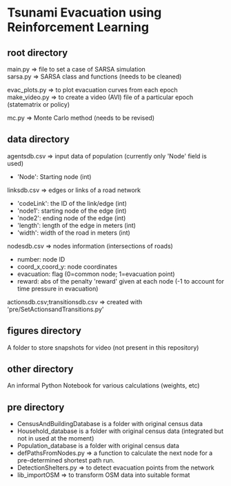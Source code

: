 # Tsunami Evacuation using Reinforcement Learning

root directory  
--------------
main.py => file to set a case of SARSA simulation  
sarsa.py => SARSA class and functions (needs to be cleaned)  

evac_plots.py => to plot evacuation curves from each epoch  
make_video.py => to create a video (AVI) file of a particular epoch (statematrix or policy)  

mc.py => Monte Carlo method (needs to be revised)  

data directory
--------------
agentsdb.csv => input data of population (currently only 'Node' field is used)  
* 'Node': Starting node (int)  

linksdb.csv => edges or links of a road network  
* 'codeLink': the ID of the link/edge (int)  
* 'node1': starting node of the edge (int)  
* 'node2': ending node of the edge (int)  
* 'length': length of the edge in meters (int)  
* 'width': width of the road in meters (int)  

nodesdb.csv => nodes information (intersections of roads)  
* number: node ID  
* coord_x,coord_y: node coordinates  
* evacuation: flag (0=common node; 1=evacuation point)  
* reward: abs of the penalty 'reward' given at each node (-1 to account for time pressure in evacuation)  
    
actionsdb.csv;transitionsdb.csv => created with 'pre/SetActionsandTransitions.py'  

figures directory
-----------------
A folder to store snapshots for video (not present in this repository)

other directory
---------------
An informal Python Notebook for various calculations (weights, etc)

pre directory
-------------
* CensusAndBuildingDatabase is a folder with original census data  
* Household_database is a folder with original census data (integrated but not in used at the moment)  
* Population_database is a folder with original census data  
* defPathsFromNodes.py => a function to calculate the next node for a pre-determined shortest path run.  
* DetectionShelters.py => to detect evacuation points from the network  
* lib_importOSM => to transform OSM data into suitable format  

